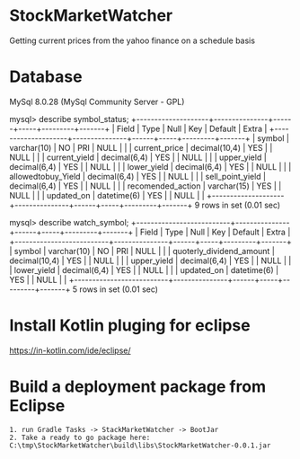 # StockMarketWatcher
Getting current prices from the yahoo finance on a schedule basis

# Database
MySql 8.0.28 (MySql Community Server - GPL)

mysql> describe symbol_status;
+--------------------+---------------+------+-----+---------+-------+
| Field              | Type          | Null | Key | Default | Extra |
+--------------------+---------------+------+-----+---------+-------+
| symbol             | varchar(10)   | NO   | PRI | NULL    |       |
| current_price      | decimal(10,4) | YES  |     | NULL    |       |
| current_yield      | decimal(6,4)  | YES  |     | NULL    |       |
| upper_yield        | decimal(6,4)  | YES  |     | NULL    |       |
| lower_yield        | decimal(6,4)  | YES  |     | NULL    |       |
| allowedtobuy_Yield | decimal(6,4)  | YES  |     | NULL    |       |
| sell_point_yield   | decimal(6,4)  | YES  |     | NULL    |       |
| recomended_action  | varchar(15)   | YES  |     | NULL    |       |
| updated_on         | datetime(6)   | YES  |     | NULL    |       |
+--------------------+---------------+------+-----+---------+-------+
9 rows in set (0.01 sec)

mysql> describe watch_symbol;
+--------------------------+---------------+------+-----+---------+-------+
| Field                    | Type          | Null | Key | Default | Extra |
+--------------------------+---------------+------+-----+---------+-------+
| symbol                   | varchar(10)   | NO   | PRI | NULL    |       |
| quoterly_dividend_amount | decimal(10,4) | YES  |     | NULL    |       |
| upper_yield              | decimal(6,4)  | YES  |     | NULL    |       |
| lower_yield              | decimal(6,4)  | YES  |     | NULL    |       |
| updated_on               | datetime(6)   | YES  |     | NULL    |       |
+--------------------------+---------------+------+-----+---------+-------+
5 rows in set (0.01 sec)

# Install Kotlin pluging for eclipse
https://in-kotlin.com/ide/eclipse/


# Build a deployment package from Eclipse
```
1. run Gradle Tasks -> StackMarketWatcher -> BootJar
2. Take a ready to go package here: C:\tmp\StockMarketWatcher\build\libs\StockMarketWatcher-0.0.1.jar
```

